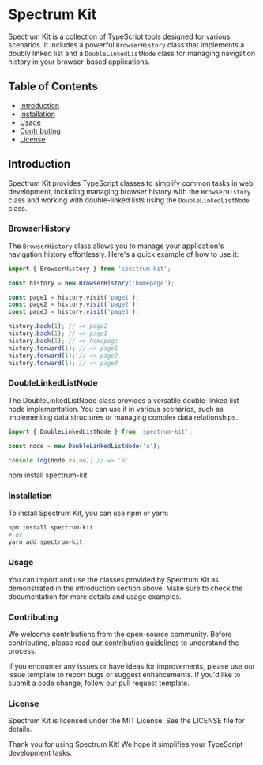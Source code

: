 # Spectrum Kit

Spectrum Kit is a collection of TypeScript tools designed for various scenarios. It includes a powerful `BrowserHistory` class that implements a doubly linked list and a `DoubleLinkedListNode` class for managing navigation history in your browser-based applications.

## Table of Contents

- [Introduction](#introduction)
- [Installation](#installation)
- [Usage](#usage)
- [Contributing](#contributing)
- [License](#license)

## Introduction

Spectrum Kit provides TypeScript classes to simplify common tasks in web development, including managing browser history with the `BrowserHistory` class and working with double-linked lists using the `DoubleLinkedListNode` class.

### BrowserHistory

The `BrowserHistory` class allows you to manage your application's navigation history effortlessly. Here's a quick example of how to use it:

```js
import { BrowserHistory } from 'spectrum-kit';

const history = new BrowserHistory('homepage');

const page1 = history.visit('page1');
const page2 = history.visit('page2');
const page3 = history.visit('page3');

history.back(1); // => page2
history.back(1); // => page1
history.back(1); // => homepage
history.forward(1); // => page1
history.forward(1); // => page2
history.forward(1); // => page3
```

### DoubleLinkedListNode

The DoubleLinkedListNode class provides a versatile double-linked list node implementation. You can use it in various scenarios, such as implementing data structures or managing complex data relationships.

```js
import { DoubleLinkedListNode } from 'spectrum-kit';

const node = new DoubleLinkedListNode('a');

console.log(node.value); // => 'a'
```

npm install spectrum-kit

### Installation

To install Spectrum Kit, you can use npm or yarn:

```bash
npm install spectrum-kit
# or
yarn add spectrum-kit
```

### Usage

You can import and use the classes provided by Spectrum Kit as demonstrated in the introduction section above. Make sure to check the documentation for more details and usage examples.

### Contributing

We welcome contributions from the open-source community. Before contributing, please read [our contribution guidelines](./.github/CONTRIBUTING.md) to understand the process.

If you encounter any issues or have ideas for improvements, please use our issue template to report bugs or suggest enhancements. If you'd like to submit a code change, follow our pull request template.

### License

Spectrum Kit is licensed under the MIT License. See the LICENSE file for details.

Thank you for using Spectrum Kit! We hope it simplifies your TypeScript development tasks.
